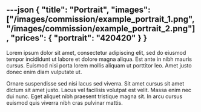 ---json
{
"title": "Portrait",
"images": ["/images/commission/example_portrait_1.png", "/images/commission/example_portrait_2.png"],
"prices": {
    "portrait": "420420"
}
}
---

Lorem ipsum dolor sit amet, consectetur adipiscing elit, sed do eiusmod tempor incididunt ut labore et dolore magna aliqua. Est ante in nibh mauris cursus. Euismod nisi porta lorem mollis aliquam ut porttitor leo. Amet justo donec enim diam vulputate ut.

Ornare suspendisse sed nisi lacus sed viverra. Sit amet cursus sit amet dictum sit amet justo. Lacus vel facilisis volutpat est velit. Massa enim nec dui nunc. Eget aliquet nibh praesent tristique magna sit. In arcu cursus euismod quis viverra nibh cras pulvinar mattis.
